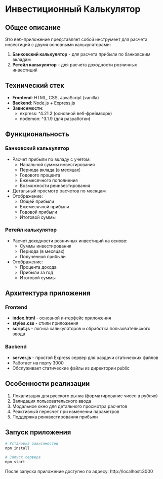 # Инвестиционный Калькулятор

## Общее описание
Это веб-приложение представляет собой инструмент для расчета инвестиций с двумя основными калькуляторами:

1. **Банковский калькулятор** - для расчета прибыли по банковским вкладам
2. **Ретейл калькулятор** - для расчета доходности розничных инвестиций

## Технический стек
- **Frontend**: HTML, CSS, JavaScript (vanilla)
- **Backend**: Node.js + Express.js
- **Зависимости**: 
  - express: ^4.21.2 (основной веб-фреймворк)
  - nodemon: ^3.1.9 (для разработки)

## Функциональность

### Банковский калькулятор
- Расчет прибыли по вкладу с учетом:
  - Начальной суммы инвестирования
  - Периода вклада (в месяцах)
  - Годового процента
  - Ежемесячного пополнения
  - Возможности реинвестирования
- Детальный просмотр расчетов по месяцам
- Отображение:
  - Общей прибыли
  - Ежемесячной прибыли
  - Годовой прибыли
  - Итоговой суммы

### Ретейл калькулятор
- Расчет доходности розничных инвестиций на основе:
  - Суммы инвестирования
  - Периода (в месяцах)
  - Полученной прибыли
- Отображение:
  - Процента дохода
  - Прибыли за год
  - Итоговой суммы

## Архитектура приложения

### Frontend
- **index.html** - основной интерфейс приложения
- **styles.css** - стили приложения
- **script.js** - логика калькуляторов и обработка пользовательского ввода

### Backend
- **server.js** - простой Express сервер для раздачи статических файлов
- Работает на порту 3000
- Обслуживает статические файлы из директории public

## Особенности реализации
1. Локализация для русского рынка (форматирование чисел в рублях)
2. Валидация пользовательского ввода
3. Модальное окно для детального просмотра расчетов
4. Реактивный пересчет при изменении параметров
5. Поддержка реинвестирования прибыли

## Запуск приложения
```bash
# Установка зависимостей
npm install

# Запуск сервера
npm start
```
После запуска приложение доступно по адресу: http://localhost:3000